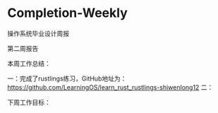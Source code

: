 # Completion-Weekly
操作系统毕业设计周报

第二周报告

本周工作总结：

一：完成了rustlings练习，GitHub地址为：https://github.com/LearningOS/learn_rust_rustlings-shiwenlong12
二：

下周工作目标：
